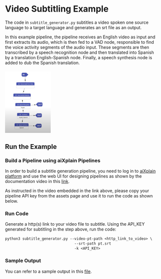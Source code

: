 # Video Subtitling Example

The code in `subtitle_generator.py` subtitles a video spoken one source language to a target language and generates an srt file as an output.

In this example pipeline, the pipeline receives an English video as input and first extracts its audio, which is then fed to a VAD node, responsible to find the voice activity segments of the audio input. These segments are then transcribed by a speech recognition node and then translated into Spanish by a translation English-Spanish node. Finally, a speech synthesis node is added to dub the Spanish translation.

<img src="../../assets/designer-subtitling-sample.png" width=30% height=30%>

## Run the Example

### Build a Pipeline using aiXplain Pipelines

In order to build a subtitle generation pipeline, you need to log in to [aiXplain platform](https://platform.aixplain.com/) and use the web UI for designing pipelines as shown by the documentation video in this [link](https://aixplain.com/designer-tutorial/).

As instructed in the video embedded in the link above, please copy your pipeline API key from the assets page and use it to run the code as shown below.

### Run Code

Generate a http(s) link to your video file to subtitle.
Using the API_KEY generated for subtitling in the step above, run the code:

```
python3 subtitle_generator.py --video-pt-path <http_link_to_video> \
                                --srt-path pt.srt
                                -k <API_KEY>
```

### Sample Output

You can refer to a sample output in this [file](../../assets/subtitle-generator-output.json).

